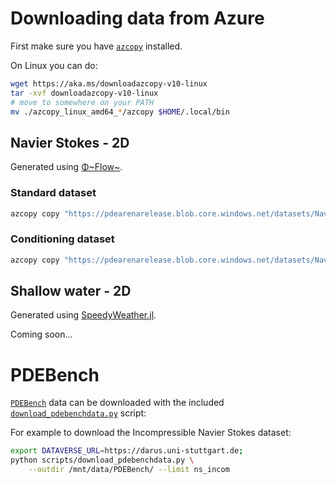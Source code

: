 # Downloading data from Azure

First make sure you have [`azcopy`](<>) installed.

On Linux you can do:

```bash
wget https://aka.ms/downloadazcopy-v10-linux
tar -xvf downloadazcopy-v10-linux
# move to somewhere on your PATH
mv ./azcopy_linux_amd64_*/azcopy $HOME/.local/bin
```

## Navier Stokes - 2D

Generated using [Φ~Flow~](https://github.com/tum-pbs/PhiFlow/).

### Standard dataset

```bash
azcopy copy "https://pdearenarelease.blob.core.windows.net/datasets/NavierStokes2D_smoke" "/mnt/data/" --recursive
```

### Conditioning dataset

```bash
azcopy copy "https://pdearenarelease.blob.core.windows.net/datasets/NavierStokes2D_cond_smoke_v1" "/mnt/data/" --recursive
```

## Shallow water - 2D

Generated using [SpeedyWeather.jl](https://github.com/milankl/SpeedyWeather.jl).

Coming soon...

# PDEBench

[`PDEBench`](https://github.com/pdebench/PDEBench) data can be downloaded with the included [`download_pdebenchdata.py`](<>) script:

For example to download the Incompressible Navier Stokes dataset:

```bash
export DATAVERSE_URL=https://darus.uni-stuttgart.de;
python scripts/download_pdebenchdata.py \
    --outdir /mnt/data/PDEBench/ --limit ns_incom
```
